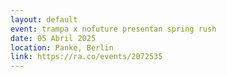 ```yaml
---
layout: default 
event: trampa x nofuture presentan spring rush
date: 05 Abril 2025
location: Panke, Berlin
link: https://ra.co/events/2072535
---
```

